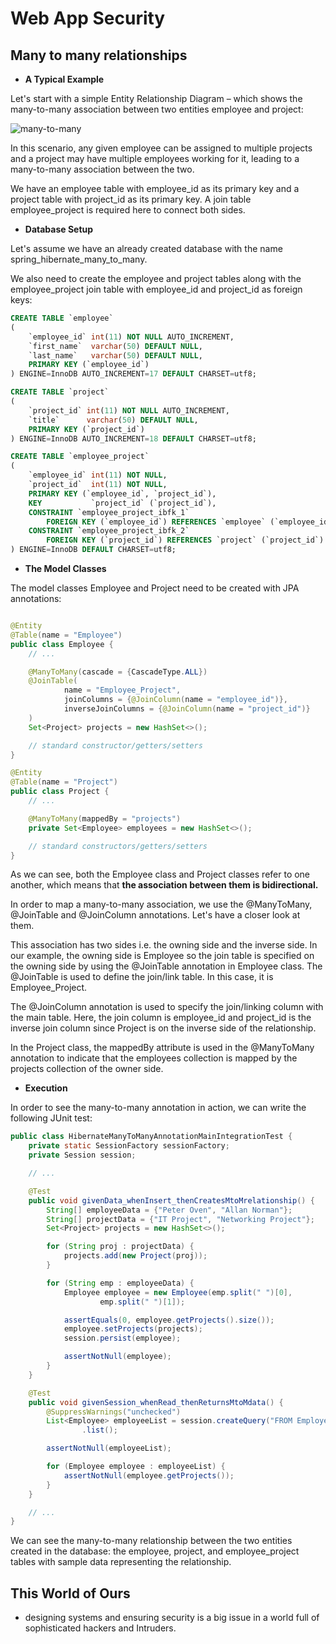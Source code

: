 # Web App Security

## Many to many relationships

- **A Typical Example**

Let's start with a simple Entity Relationship Diagram – which shows the many-to-many association between two entities
employee and project:

![many-to-many](https://www.baeldung.com/wp-content/uploads/2017/09/New.png)

In this scenario, any given employee can be assigned to multiple projects and a project may have multiple employees
working for it, leading to a many-to-many association between the two.

We have an employee table with employee_id as its primary key and a project table with project_id as its primary key. A
join table employee_project is required here to connect both sides.

- **Database Setup**

Let's assume we have an already created database with the name spring_hibernate_many_to_many.

We also need to create the employee and project tables along with the employee_project join table with employee_id and
project_id as foreign keys:

```sql
CREATE TABLE `employee`
(
    `employee_id` int(11) NOT NULL AUTO_INCREMENT,
    `first_name`  varchar(50) DEFAULT NULL,
    `last_name`   varchar(50) DEFAULT NULL,
    PRIMARY KEY (`employee_id`)
) ENGINE=InnoDB AUTO_INCREMENT=17 DEFAULT CHARSET=utf8;

CREATE TABLE `project`
(
    `project_id` int(11) NOT NULL AUTO_INCREMENT,
    `title`      varchar(50) DEFAULT NULL,
    PRIMARY KEY (`project_id`)
) ENGINE=InnoDB AUTO_INCREMENT=18 DEFAULT CHARSET=utf8;

CREATE TABLE `employee_project`
(
    `employee_id` int(11) NOT NULL,
    `project_id`  int(11) NOT NULL,
    PRIMARY KEY (`employee_id`, `project_id`),
    KEY           `project_id` (`project_id`),
    CONSTRAINT `employee_project_ibfk_1`
        FOREIGN KEY (`employee_id`) REFERENCES `employee` (`employee_id`),
    CONSTRAINT `employee_project_ibfk_2`
        FOREIGN KEY (`project_id`) REFERENCES `project` (`project_id`)
) ENGINE=InnoDB DEFAULT CHARSET=utf8;
```

- **The Model Classes**

The model classes Employee and Project need to be created with JPA annotations:

```java

@Entity
@Table(name = "Employee")
public class Employee {
    // ...

    @ManyToMany(cascade = {CascadeType.ALL})
    @JoinTable(
            name = "Employee_Project",
            joinColumns = {@JoinColumn(name = "employee_id")},
            inverseJoinColumns = {@JoinColumn(name = "project_id")}
    )
    Set<Project> projects = new HashSet<>();

    // standard constructor/getters/setters
}

@Entity
@Table(name = "Project")
public class Project {
    // ...  

    @ManyToMany(mappedBy = "projects")
    private Set<Employee> employees = new HashSet<>();

    // standard constructors/getters/setters   
}
```

As we can see, both the Employee class and Project classes refer to one another, which means that **the association
between them is bidirectional.**

In order to map a many-to-many association, we use the @ManyToMany, @JoinTable and @JoinColumn annotations. Let's have a
closer look at them.

This association has two sides i.e. the owning side and the inverse side. In our example, the owning side is Employee so
the join table is specified on the owning side by using the @JoinTable annotation in Employee class. The @JoinTable is
used to define the join/link table. In this case, it is Employee_Project.

The @JoinColumn annotation is used to specify the join/linking column with the main table. Here, the join column is
employee_id and project_id is the inverse join column since Project is on the inverse side of the relationship.

In the Project class, the mappedBy attribute is used in the @ManyToMany annotation to indicate that the employees
collection is mapped by the projects collection of the owner side.

- **Execution**

In order to see the many-to-many annotation in action, we can write the following JUnit test:

```java
public class HibernateManyToManyAnnotationMainIntegrationTest {
    private static SessionFactory sessionFactory;
    private Session session;

    // ...

    @Test
    public void givenData_whenInsert_thenCreatesMtoMrelationship() {
        String[] employeeData = {"Peter Oven", "Allan Norman"};
        String[] projectData = {"IT Project", "Networking Project"};
        Set<Project> projects = new HashSet<>();

        for (String proj : projectData) {
            projects.add(new Project(proj));
        }

        for (String emp : employeeData) {
            Employee employee = new Employee(emp.split(" ")[0],
                    emp.split(" ")[1]);

            assertEquals(0, employee.getProjects().size());
            employee.setProjects(projects);
            session.persist(employee);

            assertNotNull(employee);
        }
    }

    @Test
    public void givenSession_whenRead_thenReturnsMtoMdata() {
        @SuppressWarnings("unchecked")
        List<Employee> employeeList = session.createQuery("FROM Employee")
                .list();

        assertNotNull(employeeList);

        for (Employee employee : employeeList) {
            assertNotNull(employee.getProjects());
        }
    }

    // ...
}
```

We can see the many-to-many relationship between the two entities created in the database: the employee, project, and
employee_project tables with sample data representing the relationship.

## This World of Ours

- designing systems and ensuring security is a big issue in a world full of sophisticated hackers and Intruders.